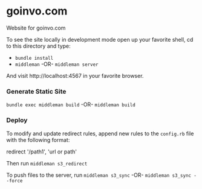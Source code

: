 goinvo.com
==========

Website for goinvo.com

To see the site locally in development mode open up your favorite shell, cd to this directory and type:

  * `bundle install`
  * `middleman` -OR- `middleman server`
  
And visit http://localhost:4567 in your favorite browser.


### Generate Static Site

`bundle exec middleman build` -OR- `middleman build`

### Deploy

To modify and update redirect rules, append new rules to the `config.rb` file with the following format:

  redirect '/path1', 'url or path'
  
Then run `middleman s3_redirect`

To push files to the server, run `middleman s3_sync` -OR- `middleman s3_sync --force`